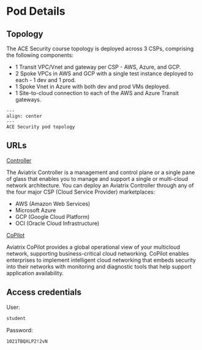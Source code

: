 # Pod Details

## Topology

The ACE Security course topology is deployed across 3 CSPs, comprising the following components:

- 1 Transit VPC/Vnet and gateway per CSP - AWS, Azure, and GCP.
- 2 Spoke VPCs in AWS and GCP with a single test instance deployed to each - 1 dev and 1 prod.
- 1 Spoke Vnet in Azure with both dev and prod VMs deployed.
- 1 Site-to-cloud connection to each of the AWS and Azure Transit gateways.

```{figure} images/ace_sec_topology.png
---
align: center
---
ACE Security pod topology
```

## URLs

[Controller](https://ctrl.pod149.aviatrixlab.com)

The Aviatrix Controller is a management and control plane or a single pane of glass that enables you to manage and support a single or multi-cloud network architecture. You can deploy an Aviatrix Controller through any of the four major CSP (Cloud Service Provider) marketplaces:

- AWS (Amazon Web Services)
- Microsoft Azure
- GCP (Google Cloud Platform)
- OCI (Oracle Cloud Infrastructure)

[CoPilot](https://cplt.pod149.aviatrixlab.com)

Aviatrix CoPilot provides a global operational view of your multicloud network, supporting business-critical cloud networking. CoPilot enables enterprises to implement intelligent cloud networking that embeds security into their networks with monitoring and diagnostic tools that help support application availability.

## Access credentials

User:

```bash
student
```

Password:

```bash
1021TBQXLP2!2vN
```
